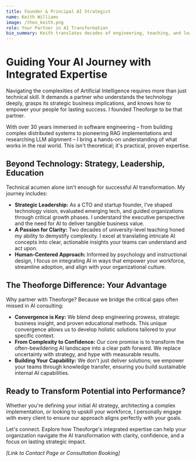 ```yaml
---
title: Founder & Principal AI Strategist
name: Keith Williams
image: /theo_keith.png
role: Your Partner in AI Transformation
bio_summary: Keith translates decades of engineering, teaching, and leadership into clear, actionable AI strategies that drive real-world results for your organization.
---
```


# Guiding Your AI Journey with Integrated Expertise

Navigating the complexities of Artificial Intelligence requires more than just technical skill. It demands a partner who understands the technology deeply, grasps its strategic business implications, and knows how to empower your people for lasting success. I founded Theoforge to be that partner.

With over 30 years immersed in software engineering – from building complex distributed systems to pioneering RAG implementations and researching LLM alignment – I bring a hands-on understanding of what works in the real world. This isn't theoretical; it's practical, proven expertise.

## Beyond Technology: Strategy, Leadership, Education

Technical acumen alone isn't enough for successful AI transformation. My journey includes:

*   **Strategic Leadership:** As a CTO and startup founder, I’ve shaped technology vision, evaluated emerging tech, and guided organizations through critical growth phases. I understand the executive perspective and the need for AI to deliver tangible business value.
*   **A Passion for Clarity:** Two decades of university-level teaching honed my ability to demystify complexity. I excel at translating intricate AI concepts into clear, actionable insights your teams can understand and act upon.
*   **Human-Centered Approach:** Informed by psychology and instructional design, I focus on integrating AI in ways that empower your workforce, streamline adoption, and align with your organizational culture.

## The Theoforge Difference: Your Advantage

Why partner with Theoforge? Because we bridge the critical gaps often missed in AI consulting:

*   **Convergence is Key:** We blend deep engineering prowess, strategic business insight, and proven educational methods. This unique convergence allows us to develop holistic solutions tailored to your specific context.
*   **From Complexity to Confidence:** Our core promise is to transform the often-bewildering AI landscape into a clear path forward. We replace uncertainty with strategy, and hype with measurable results.
*   **Building Your Capability:** We don't just deliver solutions; we empower your teams through knowledge transfer, ensuring you build sustainable internal AI capabilities.

## Ready to Transform Potential into Performance?

Whether you're defining your initial AI strategy, architecting a complex implementation, or looking to upskill your workforce, I personally engage with every client to ensure our approach aligns perfectly with your goals.

Let's connect. Explore how Theoforge's integrated expertise can help your organization navigate the AI transformation with clarity, confidence, and a focus on lasting strategic impact.

_[Link to Contact Page or Consultation Booking]_
